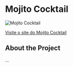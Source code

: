 # Mojito Cocktail

![Mojito Cocktail](https://drive.google.com/uc?id=1ct9VVj7g0sN8bs3xpnf-YFwQMPmNORDF)

[Visite o site do Mojito Cocktail](https://mojito-cocktail-rho.vercel.app/)

## About the Project

...